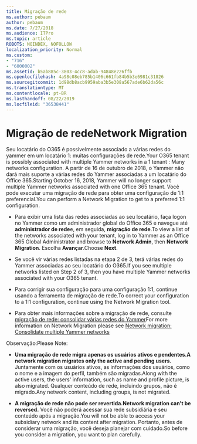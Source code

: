 ```yaml
---
title: Migração de rede
ms.author: pebaum
author: pebaum
ms.date: 7/27/2018
ms.audience: ITPro
ms.topic: article
ROBOTS: NOINDEX, NOFOLLOW
localization_priority: Normal
ms.custom:
- "716"
- "6000002"
ms.assetid: b5ab885c-3803-4cc8-adab-94848e226ffb
ms.openlocfilehash: 4a98c08eb785b1406c661fb84b5b3e6981c31826
ms.sourcegitcommit: 1d98db8acb9959aba3b5e308a567ade6b62da56c
ms.translationtype: MT
ms.contentlocale: pt-BR
ms.lasthandoff: 08/22/2019
ms.locfileid: "36538441"
---
```

# <a name="network-migration"></a><span data-ttu-id="1d3e7-102">Migração de rede</span><span class="sxs-lookup"><span data-stu-id="1d3e7-102">Network Migration</span></span>

<span data-ttu-id="1d3e7-103">Seu locatário do O365 é possivelmente associado a várias redes do yammer em um locatário 1: muitas configurações de rede.</span><span class="sxs-lookup"><span data-stu-id="1d3e7-103">Your O365 tenant is possibly associated with multiple Yammer networks in a 1 tenant : Many networks configuration.</span></span> <span data-ttu-id="1d3e7-104">A partir de 16 de outubro de 2018, o Yammer não dará mais suporte a várias redes do Yammer associadas a um locatário do Office 365.</span><span class="sxs-lookup"><span data-stu-id="1d3e7-104">Starting October 16, 2018, Yammer will no longer support multiple Yammer networks associated with one Office 365 tenant.</span></span> <span data-ttu-id="1d3e7-105">Você pode executar uma migração de rede para obter uma configuração de 1:1 preferencial.</span><span class="sxs-lookup"><span data-stu-id="1d3e7-105">You can perform a Network Migration to get to a preferred 1:1 configuration.</span></span>
  
- <span data-ttu-id="1d3e7-106">Para exibir uma lista das redes associadas ao seu locatário, faça logon no Yammer como um administrador global do Office 365 e navegue até **administrador de rede**e, em seguida, **migração de rede**.</span><span class="sxs-lookup"><span data-stu-id="1d3e7-106">To view a list of the networks associated with your tenant, log in to Yammer as an Office 365 Global Administrator and browse to **Network Admin**, then **Network Migration**.</span></span> <span data-ttu-id="1d3e7-107">Escolha **Avançar**.</span><span class="sxs-lookup"><span data-stu-id="1d3e7-107">Choose **Next**.</span></span>

- <span data-ttu-id="1d3e7-108">Se você vir várias redes listadas na etapa 2 de 3, terá várias redes do Yammer associadas ao seu locatário do O365.</span><span class="sxs-lookup"><span data-stu-id="1d3e7-108">If you see multiple networks listed on Step 2 of 3, then you have multiple Yammer networks associated with your O365 tenant.</span></span>

- <span data-ttu-id="1d3e7-109">Para corrigir sua configuração para uma configuração 1:1, continue usando a ferramenta de migração de rede.</span><span class="sxs-lookup"><span data-stu-id="1d3e7-109">To correct your configuration to a 1:1 configuration, continue using the Network Migration tool.</span></span>

- <span data-ttu-id="1d3e7-110">Para obter mais informações sobre a migração de rede, consulte [migração de rede: consolidar várias redes do Yammer](https://support.office.com/article/a22c1b20-9231-4ce2-a916-392b1056d002)</span><span class="sxs-lookup"><span data-stu-id="1d3e7-110">For more information on Network Migration please see [Network migration: Consolidate multiple Yammer networks](https://support.office.com/article/a22c1b20-9231-4ce2-a916-392b1056d002)</span></span>

<span data-ttu-id="1d3e7-111">Observação:</span><span class="sxs-lookup"><span data-stu-id="1d3e7-111">Please Note:</span></span>
  
- <span data-ttu-id="1d3e7-112">**Uma migração de rede migra apenas os usuários ativos e pendentes.**</span><span class="sxs-lookup"><span data-stu-id="1d3e7-112">**A network migration migrates only the active and pending users.**</span></span> <span data-ttu-id="1d3e7-113">Juntamente com os usuários ativos, as informações dos usuários, como o nome e a imagem do perfil, também são migradas.</span><span class="sxs-lookup"><span data-stu-id="1d3e7-113">Along with the active users, the users' information, such as name and profile picture, is also migrated.</span></span> <span data-ttu-id="1d3e7-114">Qualquer conteúdo de rede, incluindo grupos, não é migrado.</span><span class="sxs-lookup"><span data-stu-id="1d3e7-114">Any network content, including groups, is not migrated.</span></span>

- <span data-ttu-id="1d3e7-115">**A migração de rede não pode ser revertida.**</span><span class="sxs-lookup"><span data-stu-id="1d3e7-115">**Network migration can't be reversed.**</span></span> <span data-ttu-id="1d3e7-116">Você não poderá acessar sua rede subsidiária e seu conteúdo após a migração.</span><span class="sxs-lookup"><span data-stu-id="1d3e7-116">You will not be able to access your subsidiary network and its content after migration.</span></span> <span data-ttu-id="1d3e7-117">Portanto, antes de considerar uma migração, você deseja planejar com cuidado.</span><span class="sxs-lookup"><span data-stu-id="1d3e7-117">So before you consider a migration, you want to plan carefully.</span></span>
